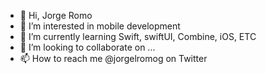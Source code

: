 - 👋 Hi, Jorge Romo
- 👀 I’m interested in mobile development
- 🌱 I’m currently learning Swift, swiftUI, Combine, iOS, ETC
- 💞️ I’m looking to collaborate on ...
- 📫 How to reach me @jorgelromog on Twitter

<!---
jorgegit/jorgegit is a ✨ special ✨ repository because its `README.md` (this file) appears on your GitHub profile.
You can click the Preview link to take a look at your changes.
--->
